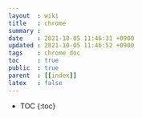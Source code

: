```yaml
---
layout  : wiki
title   : chrome
summary : 
date    : 2021-10-05 11:46:31 +0900
updated : 2021-10-05 11:46:52 +0900
tags    : chrome doc
toc     : true
public  : true
parent  : [[index]]
latex   : false
---
```

* TOC
{:toc}
